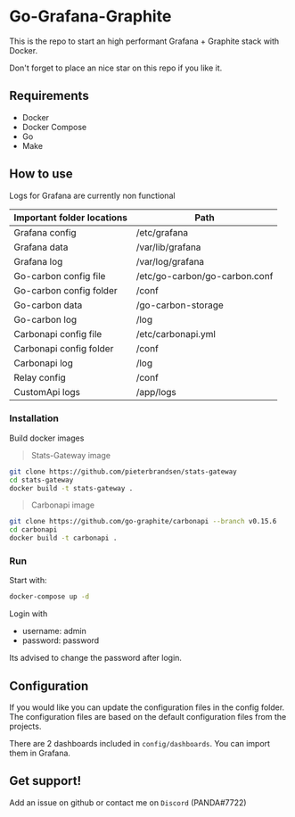 # Go-Grafana-Graphite

This is the repo to start an high performant Grafana + Graphite stack with Docker.

Don't forget to place an nice star on this repo if you like it.

## Requirements

- Docker
- Docker Compose
- Go
- Make

## How to use

Logs for Grafana are currently non functional

| Important folder locations | Path |
| --- | ----------- |
| Grafana config  | /etc/grafana |
| Grafana data | /var/lib/grafana |
| Grafana log | /var/log/grafana |
| Go-carbon config file | /etc/go-carbon/go-carbon.conf |
| Go-carbon config folder | /conf |
| Go-carbon data | /go-carbon-storage |
| Go-carbon log | /log |
| Carbonapi config file | /etc/carbonapi.yml |
| Carbonapi config folder | /conf |
| Carbonapi log | /log |
| Relay config | /conf |
| CustomApi logs | /app/logs |

### Installation

Build docker images

> Stats-Gateway image

```bash
git clone https://github.com/pieterbrandsen/stats-gateway
cd stats-gateway
docker build -t stats-gateway .
```

> Carbonapi image

```bash
git clone https://github.com/go-graphite/carbonapi --branch v0.15.6
cd carbonapi
docker build -t carbonapi .
```

### Run

Start with:

```bash
docker-compose up -d
```

Login with

- username: admin
- password: password

Its advised to change the password after login.

## Configuration

If you would like you can update the configuration files in the config folder. The configuration files are based on the default configuration files from the projects.

There are 2 dashboards included in `config/dashboards`. You can import them in Grafana.

## Get support!

Add an issue on github or contact me on `Discord` (PANDA#7722)
